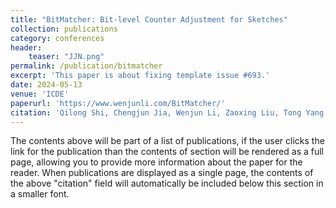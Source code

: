 ```yaml
---
title: "BitMatcher: Bit-level Counter Adjustment for Sketches"
collection: publications
category: conferences
header:
    teaser: "JJN.png"
permalink: /publication/bitmatcher
excerpt: 'This paper is about fixing template issue #693.'
date: 2024-05-13
venue: 'ICDE'
paperurl: 'https://www.wenjunli.com/BitMatcher/'
citation: 'Qilong Shi, Chengjun Jia, Wenjun Li, Zaoxing Liu, Tong Yang, Jianan Ji, Gaogang Xie, Weizhe Zhang, Minlan Yu'
---
```


The contents above will be part of a list of publications, if the user clicks the link for the publication than the contents of section will be rendered as a full page, allowing you to provide more information about the paper for the reader. When publications are displayed as a single page, the contents of the above "citation" field will automatically be included below this section in a smaller font.
